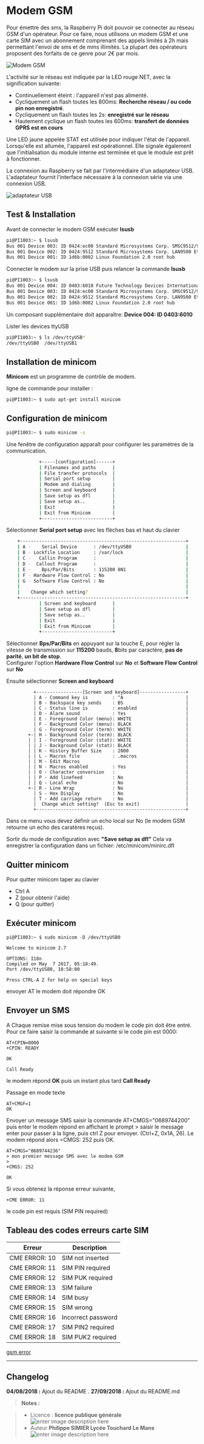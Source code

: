 ﻿# Modem GSM

Pour émettre des sms, la Raspberry Pi doit pouvoir se connecter au réseau GSM d'un opérateur. Pour ce faire, nous utilisons un modem GSM et une carte SIM avec un abonnement comprenant des appels limités à 2h mais permettant l'envoi de sms et de mms illimités. La plupart des opérateurs proposent des forfaits de ce genre pour 2€ par mois.

![Modem GSM](/GSM/Modem_GSM/gsm-2-click.png)

 L'activité sur le réseau est indiquée par la LED rouge NET, avec la signification suivante:
 - Continuellement éteint : l'appareil n'est pas alimenté.
 - Cycliquement un flash toutes les 800ms: **Recherche réseau / ou code pin non enregistré**.
 - Cycliquement un flash toutes les 2s: **enregistré sur le réseau**
 - Hautement cyclique un flash toutes les 600ms: **transfert de données GPRS est en cours**

Une LED jaune appelée STAT est utilisée pour indiquer l'état de l'appareil. Lorsqu'elle est allumée, l'appareil est opérationnel. Elle signale également que l'initialisation du module interne est terminée et que le module est prêt à fonctionner.

La connexion au Raspberry se fait par l'intermédiaire d'un adaptateur USB. L'adaptateur fournit l'interface nécessaire à la connexion série via une connexion USB.

![adaptateur USB](/GSM/Modem_GSM/click-usb-adapter.png)


## Test & Installation
Avant de connecter le modem GSM exécuter **lsusb** 
```bash
pi@PI1003:~ $ lsusb
Bus 001 Device 003: ID 0424:ec00 Standard Microsystems Corp. SMSC9512/9514 Fast Ethernet Adapter
Bus 001 Device 002: ID 0424:9512 Standard Microsystems Corp. LAN9500 Ethernet 10/100 Adapter / SMSC9512/9514 Hub
Bus 001 Device 001: ID 1d6b:0002 Linux Foundation 2.0 root hub
```
Connecter le modem sur la prise USB puis relancer la commande **lsusb**
```bash
pi@PI1003:~ $ lsusb
Bus 001 Device 004: ID 0403:6010 Future Technology Devices International, Ltd FT2232C Dual USB-UART/FIFO IC
Bus 001 Device 003: ID 0424:ec00 Standard Microsystems Corp. SMSC9512/9514 Fast Ethernet Adapter
Bus 001 Device 002: ID 0424:9512 Standard Microsystems Corp. LAN9500 Ethernet 10/100 Adapter / SMSC9512/9514 Hub
Bus 001 Device 001: ID 1d6b:0002 Linux Foundation 2.0 root hub
```
Un composant supplémentaire doit apparaître: 
**Device 004: ID 0403:6010**

Lister les devices ttyUSB
```bash
pi@PI1003:~ $ ls /dev/ttyUSB*
/dev/ttyUSB0  /dev/ttyUSB1
```


## Installation de minicom
**Minicom** est un programme de contrôle de modem.

ligne de commande pour installer :
```bash
pi@PI1003:~ $ sudo apt-get install minicom
```
## Configuration de minicom

```bash
pi@PI1003:~ $ sudo minicom -s
```
Une fenêtre de configuration apparaît pour configurer les paramètres de la communication.
```bash
            +-----[configuration]------+
            | Filenames and paths      |
            | File transfer protocols  |
            | Serial port setup        |
            | Modem and dialing        |
            | Screen and keyboard      |
            | Save setup as dfl        |
            | Save setup as..          |
            | Exit                     |
            | Exit from Minicom        |
            +--------------------------+
```
Sélectionner **Serial port setup** avec les flèches bas et haut du clavier
```bash
    +-------------------------------------------------------------+
    | A -    Serial Device      : /dev/ttyUSB0                    |
    | B - Lockfile Location     : /var/lock                       |
    | C -   Callin Program      :                                 |
    | D -  Callout Program      :                                 |
    | E -    Bps/Par/Bits       : 115200 8N1                      |
    | F - Hardware Flow Control : No                              |
    | G - Software Flow Control : No                              |
    |                                                             |
    |    Change which setting?                                    |
    +-------------------------------------------------------------+
            | Screen and keyboard      |
            | Save setup as dfl        |
            | Save setup as..          |
            | Exit                     |
            | Exit from Minicom        |
            +--------------------------+
```
Sélectionner **Bps/Par/Bits** en appuyant sur la touche E, pour régler la vitesse de transmission sur **115200** bauds, **8**bits par caractère, **pas de parité**, **un bit de stop**.  
Configurer l'option **Hardware Flow Control**  sur **No** et **Software Flow Control**  sur **No**

Ensuite sélectionner **Screen and keyboard**

              +-----------------[Screen and keyboard]-----------------+
              | A - Command key is         : ^A                       |
              | B - Backspace key sends    : BS                       |
              | C - Status line is         : enabled                  |
              | D - Alarm sound            : Yes                      |
              | E - Foreground Color (menu): WHITE                    |
              | F - Background Color (menu): BLACK                    |
              | G - Foreground Color (term): WHITE                    |
            +-| H - Background Color (term): BLACK                    |
            | | I - Foreground Color (stat): WHITE                    |
            | | J - Background Color (stat): BLACK                    |
            | | K - History Buffer Size    : 2000                     |
            | | L - Macros file            : .macros                  |
            | | M - Edit Macros                                       |
            | | N - Macros enabled         : Yes                      |
            | | O - Character conversion   :                          |
            | | P - Add linefeed           : No                       |
            | | Q - Local echo             : No                       |
            +-| R - Line Wrap              : No                       |
              | S - Hex Display            : No                       |
              | T - Add carriage return    : No                       |
              |  Change which setting?  (Esc to exit)                 |
              +-------------------------------------------------------+
Dans ce menu vous devez définir un echo local sur No (le modem GSM retourne un echo des caratères reçus).


Sortir du mode de configuration avec **"Save setup as dfl"**
Cela va enregistrer la configuration dans un fichier: /etc/minicom/minirc.dfl 

## Quitter minicom
Pour quitter minicom taper au clavier

 - Ctrl A
 - Z   (pour obtenir l'aide)
 - Q  (pour quitter)

## Exécuter minicom
```
pi@PI1003:~ $ sudo minicom -D /dev/ttyUSB0

Welcome to minicom 2.7

OPTIONS: I18n 
Compiled on May  7 2017, 05:18:49.
Port /dev/ttyUSB0, 10:58:00

Press CTRL-A Z for help on special keys

```
envoyer AT
le modem doit répondre OK

## Envoyer un SMS

A Chaque remise mise sous tension du modem le code pin doit être entré. Pour ce faire saisir la commande at suivante si le code pin est 0000:
```
AT+CPIN=0000
+CPIN: READY

OK

Call Ready
```
le modem répond **OK** puis un instant plus tard **Call Ready**

Passage en mode texte 
```
AT+CMGF=1
OK
```
Envoyer un message SMS saisir la commande AT+CMGS="0689744200" puis enter
le modem répond en affichant le prompt > saisir le message enter pour passer à la ligne, puis ctrl Z  pour envoyer. (Ctrl+Z, 0x1A, 26). Le modem répond alors =CMGS: 252 puis OK.
```
AT+CMGS="0689744236"
> mon premier message SMS avec le modem GSM
>                                            
+CMGS: 252
                                                                                                         
OK
```
Si vous obtenez la réponse erreur suivante,  
```
+CME ERROR: 11
```
le code pin est requis (SIM PIN required)

## Tableau des codes erreurs carte SIM 
|   Erreur  |      Description |
|-----------|------------------|
|CME ERROR: 10	| SIM not inserted |
|CME ERROR: 11	| 	SIM PIN required |
|CME ERROR: 12	| 	SIM PUK required |
|CME ERROR: 13	| 	SIM failure |
|CME ERROR: 14	| 	SIM busy |
|CME ERROR: 15	| 	SIM wrong |
|CME ERROR: 16	| 	Incorrect password |
|CME ERROR: 17	| 	SIM PIN2 required |
|CME ERROR: 18	| 	SIM PUK2 required |

 [gsm error](http://www.micromedia-int.com/fr/gsm-2/669-cme-error-gsm-equipment-related-errors)
 



--------

  



## Changelog

 **04/08/2018 :** Ajout du README . 
 **27/09/2018 :** Ajout du  README.md
 
> **Notes :**


> - Licence : **licence publique générale** ![enter image description here](https://img.shields.io/badge/licence-GPL-green.svg)
> - Auteur **Philippe SIMIER Lycée Touchard Le Mans**
>  ![enter image description here](https://img.shields.io/badge/built-passing-green.svg)
<!-- TOOLBOX 

Génération des badges : https://shields.io/
Génération de ce fichier : https://stackedit.io/editor#



